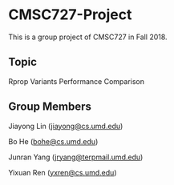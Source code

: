 # CMSC727-Project

This is a group project of CMSC727 in Fall 2018.

## Topic

Rprop Variants Performance Comparison

## Group Members

Jiayong Lin (jiayong@cs.umd.edu)

Bo He (bohe@cs.umd.edu)

Junran Yang (jryang@terpmail.umd.edu)

Yixuan Ren (yxren@cs.umd.edu)
